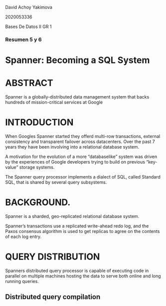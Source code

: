 David Achoy Yakimova 

2020053336 

Bases De Datos II GR 1

### Resumen 5 y 6

# Spanner: Becoming a SQL System

# ABSTRACT
Spanner is a globally-distributed data management system that backs hundreds of mission-critical services at Google

# INTRODUCTION

When Googles Spanner started they offerd multi-row transactions, external consistency and transparent failover across datacenters. Over the past 7 years they have been involving into a relational database system.
 
 
 A  motivation for the evolution of a more “databaselike” system was driven by the experiences of Google developers trying to build on previous “key-value” storage systems. 

The Spanner query processor implements a dialect of SQL, called Standard SQL, that is shared by several query subsystems. 


# BACKGROUND.

Spanner is a sharded, geo-replicated relational database system.

Spanner’s transactions use a replicated write-ahead redo log, and the Paxos consensus algorithm is used to get replicas to agree on the contents of each log entry.

# QUERY DISTRIBUTION

Spanners distributed query processor is capable of executing code in parallel on multiple machines hosting the data to serve both online and long running queries.

## Distributed query compilation